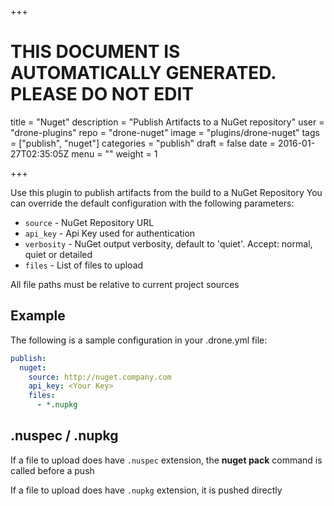 +++

# THIS DOCUMENT IS AUTOMATICALLY GENERATED. PLEASE DO NOT EDIT

title = "Nuget"
description = "Publish Artifacts to a NuGet repository"
user = "drone-plugins"
repo = "drone-nuget"
image = "plugins/drone-nuget"
tags = ["publish", "nuget"]
categories = "publish"
draft = false
date = 2016-01-27T02:35:05Z
menu = ""
weight = 1

+++

Use this plugin to publish artifacts from the build to a NuGet Repository
You can override the default configuration with the following parameters:

* `source` - NuGet Repository URL
* `api_key` - Api Key used for authentication
* `verbosity` - NuGet output verbosity, default to 'quiet'. Accept: normal, quiet or detailed
* `files` - List of files to upload

All file paths must be relative to current project sources

## Example

The following is a sample configuration in your .drone.yml file:

```yaml
publish:
  nuget:
    source: http://nuget.company.com
    api_key: <Your Key>
    files: 
      - *.nupkg
```

## .nuspec / .nupkg

If a file to upload does have ```.nuspec``` extension, the __nuget pack__ command is called before a push

If a file to upload does have ```.nupkg``` extension, it is pushed directly


